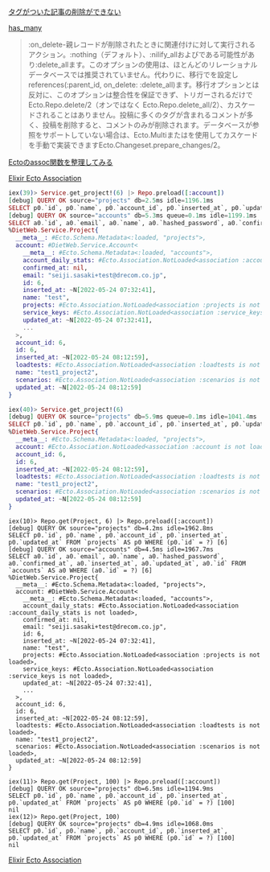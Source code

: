 [タグがついた記事の削除ができない](https://github.com/elixirjp-slack-com/realworld/issues/6)

[has_many](https://hexdocs.pm/ecto/Ecto.Schema.html#has_many/3)

> :on_delete-親レコードが削除されたときに関連付けに対して実行されるアクション。:nothing（デフォルト）、:nilify_allおよびである可能性があり:delete_allます。このオプションの使用は、ほとんどのリレーショナルデータベースでは推奨されていません。代わりに、移行でを設定しreferences(:parent_id, on_delete: :delete_all)ます。移行オプションとは反対に、このオプションは整合性を保証できず、トリガーされるだけでEcto.Repo.delete/2（オンではなく Ecto.Repo.delete_all/2）、カスケードされることはありません。投稿に多くのタグが含まれるコメントが多く、投稿を削除すると、コメントのみが削除されます。データベースが参照をサポートしていない場合は、Ecto.Multiまたはを使用してカスケードを手動で実装できますEcto.Changeset.prepare_changes/2。

[Ectoのassoc関数を整理してみる](https://zenn.dev/koga1020/articles/ca0f4f26d6f0937a3ca3)


[Elixir Ecto Association](https://qiita.com/sand/items/5581497972473e308f05)

```elixir
iex(39)> Service.get_project!(6) |> Repo.preload([:account])
[debug] QUERY OK source="projects" db=2.5ms idle=1196.1ms
SELECT p0.`id`, p0.`name`, p0.`account_id`, p0.`inserted_at`, p0.`updated_at` FROM `projects` AS p0 WHERE (p0.`id` = ?) [6]
[debug] QUERY OK source="accounts" db=5.3ms queue=0.1ms idle=1199.1ms
SELECT a0.`id`, a0.`email`, a0.`name`, a0.`hashed_password`, a0.`confirmed_at`, a0.`inserted_at`, a0.`updated_at`, a0.`id` FROM `accounts` AS a0 WHERE (a0.`id` = ?) [6]
%DietWeb.Service.Project{
  __meta__: #Ecto.Schema.Metadata<:loaded, "projects">,
  account: #DietWeb.Service.Account<
    __meta__: #Ecto.Schema.Metadata<:loaded, "accounts">,
    account_daily_stats: #Ecto.Association.NotLoaded<association :account_daily_stats is not loaded>,
    confirmed_at: nil,
    email: "seiji.sasaki+test@drecom.co.jp",
    id: 6,
    inserted_at: ~N[2022-05-24 07:32:41],
    name: "test",
    projects: #Ecto.Association.NotLoaded<association :projects is not loaded>,
    service_keys: #Ecto.Association.NotLoaded<association :service_keys is not loaded>,
    updated_at: ~N[2022-05-24 07:32:41],
    ...
  >,
  account_id: 6,
  id: 6,
  inserted_at: ~N[2022-05-24 08:12:59],
  loadtests: #Ecto.Association.NotLoaded<association :loadtests is not loaded>,
  name: "test1_project2",
  scenarios: #Ecto.Association.NotLoaded<association :scenarios is not loaded>,
  updated_at: ~N[2022-05-24 08:12:59]
}

iex(40)> Service.get_project!(6)                            
[debug] QUERY OK source="projects" db=5.9ms queue=0.1ms idle=1041.4ms
SELECT p0.`id`, p0.`name`, p0.`account_id`, p0.`inserted_at`, p0.`updated_at` FROM `projects` AS p0 WHERE (p0.`id` = ?) [6]
%DietWeb.Service.Project{
  __meta__: #Ecto.Schema.Metadata<:loaded, "projects">,
  account: #Ecto.Association.NotLoaded<association :account is not loaded>,
  account_id: 6,
  id: 6,
  inserted_at: ~N[2022-05-24 08:12:59],
  loadtests: #Ecto.Association.NotLoaded<association :loadtests is not loaded>,
  name: "test1_project2",
  scenarios: #Ecto.Association.NotLoaded<association :scenarios is not loaded>,
  updated_at: ~N[2022-05-24 08:12:59]
}
```

```
iex(10)> Repo.get(Project, 6) |> Repo.preload([:account])        
[debug] QUERY OK source="projects" db=4.2ms idle=1962.8ms
SELECT p0.`id`, p0.`name`, p0.`account_id`, p0.`inserted_at`, p0.`updated_at` FROM `projects` AS p0 WHERE (p0.`id` = ?) [6]
[debug] QUERY OK source="accounts" db=4.5ms idle=1967.7ms
SELECT a0.`id`, a0.`email`, a0.`name`, a0.`hashed_password`, a0.`confirmed_at`, a0.`inserted_at`, a0.`updated_at`, a0.`id` FROM `accounts` AS a0 WHERE (a0.`id` = ?) [6]
%DietWeb.Service.Project{
  __meta__: #Ecto.Schema.Metadata<:loaded, "projects">,
  account: #DietWeb.Service.Account<
    __meta__: #Ecto.Schema.Metadata<:loaded, "accounts">,
    account_daily_stats: #Ecto.Association.NotLoaded<association :account_daily_stats is not loaded>,
    confirmed_at: nil,
    email: "seiji.sasaki+test@drecom.co.jp",
    id: 6,
    inserted_at: ~N[2022-05-24 07:32:41],
    name: "test",
    projects: #Ecto.Association.NotLoaded<association :projects is not loaded>,
    service_keys: #Ecto.Association.NotLoaded<association :service_keys is not loaded>,
    updated_at: ~N[2022-05-24 07:32:41],
    ...
  >,
  account_id: 6,
  id: 6,
  inserted_at: ~N[2022-05-24 08:12:59],
  loadtests: #Ecto.Association.NotLoaded<association :loadtests is not loaded>,
  name: "test1_project2",
  scenarios: #Ecto.Association.NotLoaded<association :scenarios is not loaded>,
  updated_at: ~N[2022-05-24 08:12:59]
}

iex(11)> Repo.get(Project, 100) |> Repo.preload([:account])
[debug] QUERY OK source="projects" db=6.5ms idle=1194.9ms
SELECT p0.`id`, p0.`name`, p0.`account_id`, p0.`inserted_at`, p0.`updated_at` FROM `projects` AS p0 WHERE (p0.`id` = ?) [100]
nil
iex(12)> Repo.get(Project, 100)                            
[debug] QUERY OK source="projects" db=4.9ms idle=1068.0ms
SELECT p0.`id`, p0.`name`, p0.`account_id`, p0.`inserted_at`, p0.`updated_at` FROM `projects` AS p0 WHERE (p0.`id` = ?) [100]
nil
```

[Elixir Ecto Association](https://qiita.com/sand/items/5581497972473e308f05)
